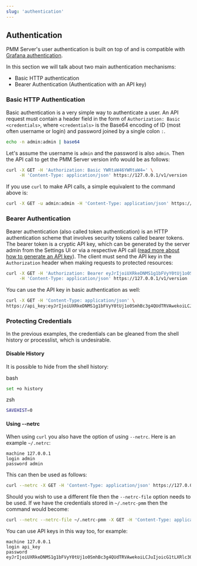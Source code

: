 ```yaml
---
slug: 'authentication'
---
```


## Authentication

PMM Server's user authentication is built on top of and is compatible with [Grafana authentication](https://grafana.com/docs/grafana/latest/auth/grafana/).

In this section we will talk about two main authentication mechanisms:

- Basic HTTP authentication
- Bearer Authentication (Authentication with an API key)

### Basic HTTP Authentication

Basic authentication is a very simple way to authenticate a user. An API request must contain a header field in the form of `Authorization: Basic <credentials>`, where `<credentials>` is the Base64 encoding of ID (most often username or login) and password joined by a single colon `:`.

```bash
echo -n admin:admin | base64
```

Let's assume the username is `admin` and the password is also `admin`. Then the API call to get the PMM Server version info would be as follows:

```bash
curl -X GET -H 'Authorization: Basic YWRtaW46YWRtaW4=' \
     -H 'Content-Type: application/json' https://127.0.0.1/v1/version
```

If you use `curl` to make API calls, a simple equivalent to the command above is:

```bash
curl -X GET -u admin:admin -H 'Content-Type: application/json' https://127.0.0.1/v1/version
```

### Bearer Authentication

Bearer authentication (also called token authentication) is an HTTP authentication scheme that involves security tokens called bearer tokens. The bearer token is a cryptic API key, which can be generated by the server admin from the Settings UI or via a respective API call (<a href="https://pmm-doc.onrender.com/details/api.html#generate-api-keys">read more about how to generate an API key</a>). The client must send the API key in the `Authorization` header when making requests to protected resources:

```bash
curl -X GET -H 'Authorization: Bearer eyJrIjoiUXRkeDNMS1g1bFVyY0tUj1o0SmhBc3g4QUdTRVAwekoiLCJuIjoicG1tLXRlc3QiLCJpZCI6MX0=' \
     -H 'Content-Type: application/json' https://127.0.0.1/v1/version
```

You can use the API key in basic authentication as well:

```bash
curl -X GET -H 'Content-Type: application/json' \
https://api_key:eyJrIjoiUXRkeDNMS1g1bFVyY0tUj1o0SmhBc3g4QUdTRVAwekoiLCJuIjoicG1tLXRlc3QiLCJpZCI6MX0=@127.0.0.1/v1/version

```

### Protecting Credentials

In the previous examples, the credentials can be gleaned from the shell history or processlist, which is undesirable.

#### Disable History

It is possible to hide from the shell history:

bash
```bash
set +o history
```

zsh
```zsh
SAVEHIST=0
```

#### Using --netrc

When using `curl` you also have the option of using `--netrc`. Here is an example `~/.netrc`:

```
machine 127.0.0.1
login admin
password admin
```

This can then be used as follows:
```bash
curl --netrc -X GET -H 'Content-Type: application/json' https://127.0.0.1/v1/version
```

Should you wish to use a different file then the `--netrc-file` option needs to be used. If we have the credentials stored in `~/.netrc-pmm` then the command would become:
```bash
curl --netrc --netrc-file ~/.netrc-pmm -X GET -H 'Content-Type: application/json' https://127.0.0.1/v1/version
```

You can use API keys in this way too, for example:
```
machine 127.0.0.1
login api_key
password eyJrIjoiUXRkeDNMS1g1bFVyY0tUj1o0SmhBc3g4QUdTRVAwekoiLCJuIjoicG1tLXRlc3QiLCJpZCI6MX0=
```
